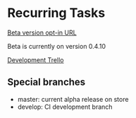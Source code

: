 # Recurring Tasks
[Beta version opt-in URL](https://play.google.com/apps/testing/caseydlvr.recurringtasks)

Beta is currently on version 0.4.10

[Development Trello](https://trello.com/b/f6EmqbZM/recurring-tasks)

## Special branches
- master: current alpha release on store
- develop: CI development branch
